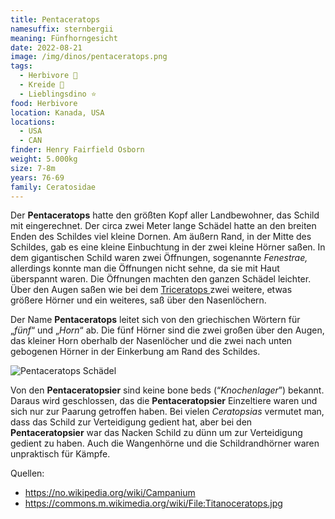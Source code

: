 ```yaml
---
title: Pentaceratops
namesuffix: sternbergii
meaning: Fünfhorngesicht
date: 2022-08-21
image: /img/dinos/pentaceratops.png
tags:
  - Herbivore 🌿
  - Kreide 🦴
  - Lieblingsdino ⭐
food: Herbivore
location: Kanada, USA
locations:
  - USA
  - CAN
finder: Henry Fairfield Osborn
weight: 5.000kg
size: 7-8m
years: 76-69
family: Ceratosidae
---
```

Der **Pentaceratops** hatte den größten Kopf aller Landbewohner, das Schild mit eingerechnet. Der circa zwei Meter lange Schädel hatte an den breiten Enden des Schildes viel kleine Dornen. Am äußern Rand, in der Mitte des Schildes, gab es eine kleine Einbuchtung in der zwei kleine Hörner saßen. In dem gigantischen Schild waren zwei Öffnungen, sogenannte *Fenestrae,* allerdings konnte man die Öffnungen nicht sehne, da sie mit Haut überspannt waren. Die Öffnungen machten den ganzen Schädel leichter. Über den Augen saßen wie bei dem [Triceratops ](/dinos/triceratops/)zwei weitere, etwas größere Hörner und ein weiteres, saß über den Nasenlöchern. 

Der Name **Pentaceratops** leitet sich von den griechischen Wörtern für „*fünf*“ und „*Horn*“ ab.   Die fünf Hörner sind die zwei großen über den Augen, das kleiner Horn oberhalb der Nasenlöcher und die zwei nach unten gebogenen Hörner in der Einkerbung am Rand des Schildes.

![Pentaceratops Schädel](/img/dinos/img_1655.jpeg)

Von den **Pentaceratopsier** sind keine bone beds (“*Knochenlager*”) bekannt. Daraus wird geschlossen, das die **Pentaceratopsier** Einzeltiere waren und sich nur zur Paarung getroffen haben. Bei vielen *Ceratopsias* vermutet man, dass das Schild zur Verteidigung gedient hat, aber bei den **Pentaceratopsier** war das Nacken Schild zu dünn um zur Verteidigung gedient zu haben. Auch die Wangenhörne und die Schildrandhörner waren unpraktisch für Kämpfe.

Quellen:

* <https://no.wikipedia.org/wiki/Campanium>
* <https://commons.m.wikimedia.org/wiki/File:Titanoceratops.jpg>